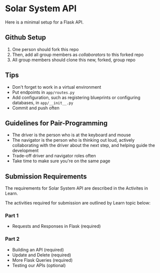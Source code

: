 # Solar System API

Here is a minimal setup for a Flask API.

## Github Setup

1. One person should fork this repo
1. Then, add all group members as _collaborators_ to this forked repo
1. All group members should clone this new, forked, group repo

## Tips

- Don't forget to work in a virtual environment
- Put endpoints in `app/routes.py`
- Add configuration, such as registering blueprints or configuring databases, in `app/__init__.py`
- Commit and push often

## Guidelines for Pair-Programming

- The driver is the person who is at the keyboard and mouse
- The navigator is the person who is thinking out loud, actively collaborating with the driver about the next step, and helping guide the development
- Trade-off driver and navigator roles often
- Take time to make sure you're on the same page

## Submission Requirements

The requirements for Solar System API are described in the Activites in Learn. 

The activities required for submission are outlined by Learn topic below:

### Part 1

* Requests and Responses in Flask (required)

### Part 2

* Building an API (required)
* Update and Delete (required)
* More Flask Queries (required)
* Testing our APIs (optional)



